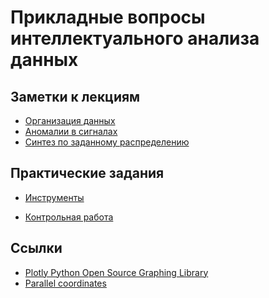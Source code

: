 # Прикладные вопросы интеллектуального анализа данных

## Заметки к лекциям

* [Организация данных](lec/python-as-tool)
* [Аномалии в сигналах](lec/signal-anomalies)
* [Синтез по заданному распределению](lec/synthesis-distr)

## Практические задания

* [Инструменты](tasks/tools)
<!-- * [2]() -->
<!-- * [3]() -->
<!-- * [4]() -->
<!-- * [5]() -->
* [Контрольная работа](contr/)

## Ссылки

* [Plotly Python Open Source Graphing Library](https://plot.ly/python/)
* [Parallel coordinates](https://en.wikipedia.org/wiki/Parallel_coordinates)
